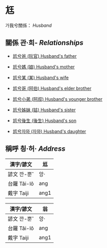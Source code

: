 # 尪

가我兮關係： _Husband_

## 關係 관·희- _Relationships_

- [尪兮爸 (阮官) Husband's father](member57.md)

- [尪兮媽 (娘) Husband's mother](member58.md)

- [尪兮某 (某) Husband's wife](member18.md)

- [尪兮哥 (阿伯) Husband's elder brother](member59.md)

- [尪兮小弟 (阿叔) Husband's younger brother](member60.md)

- [尪兮姊妹 (姑) Husband's sister](member61.md)

- [尪兮後生 (後生) Husband's son](member19.md)

- [尪兮자와 (자와) Husband's daughter](member20.md)



## 稱呼 칑·허· _Address_

漢字/諺文 | 尪
--- | ---
諺文 깐-뿐ˆ | 앙·
台羅 Tâi-lô | ang
戴字 Taiji | ang1


漢字/諺文 | 翁
--- | ---
諺文 깐-뿐ˆ | 앙·
台羅 Tâi-lô | ang
戴字 Taiji | ang1


